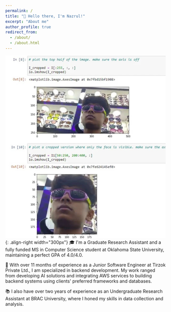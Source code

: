 ```yaml
---
permalink: /
title: "👋 Hello there, I'm Nazrul!"
excerpt: "About me"
author_profile: true
redirect_from:
  - /about/
  - /about.html
---
```


![Illustration of combining vision and language modalities](images/tj.jfif){: .align-right width="300px"}
🎓 I'm a Graduate Research Assistant and a fully funded MS in Computer Science student at Oklahoma State University, maintaining a perfect GPA of 4.0/4.0. 

💼 With over 11 months of experience as a Junior Software Engineer at Tirzok Private Ltd., I am specialized in backend development. My work ranged from developing AI solutions and integrating AWS services to building backend systems using clients' preferred frameworks and databases.

📚 I also have over two years of experience as an Undergraduate Research Assistant at BRAC University, where I honed my skills in data collection and analysis.



